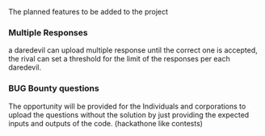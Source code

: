The planned features to be added to the project 

### Multiple Responses
a daredevil can upload multiple response until the correct one is accepted, the rival can set a threshold for the limit of the responses per each daredevil.


### BUG Bounty questions
The opportunity will be provided for the Individuals and corporations to upload the questions without the solution by just providing the expected inputs and outputs of the code. (hackathone like contests)


